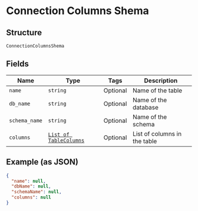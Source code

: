 
# Connection Columns Shema

## Structure

`ConnectionColumnsShema`

## Fields

| Name | Type | Tags | Description |
|  --- | --- | --- | --- |
| `name` | `string` | Optional | Name of the table |
| `db_name` | `string` | Optional | Name of the database |
| `schema_name` | `string` | Optional | Name of the schema |
| `columns` | [`List of TableColumns`](../../doc/models/table-columns.md) | Optional | List of columns in the table |

## Example (as JSON)

```json
{
  "name": null,
  "dbName": null,
  "schemaName": null,
  "columns": null
}
```

